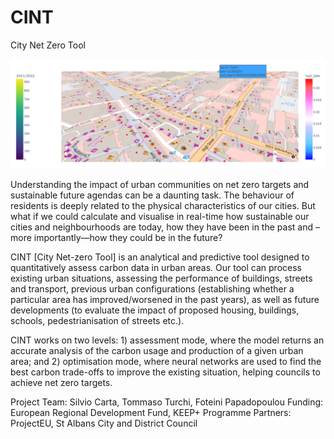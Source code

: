 # CINT
City Net Zero Tool

![alt text](https://github.com/seelca/CINT/blob/main/CINT_front.PNG)

Understanding the impact of urban communities on net zero targets and sustainable future agendas can be a daunting task. The behaviour of residents is deeply related to the physical characteristics of our cities. But what if we could calculate and visualise in real-time how sustainable our cities and neighbourhoods are today, how they have been in the past and –more importantly—how they could be in the future?

CINT [City Net-zero Tool] is an analytical and predictive tool designed to quantitatively assess carbon data in urban areas. Our tool can process existing urban situations, assessing the performance of buildings, streets and transport, previous urban configurations (establishing whether a particular area has improved/worsened in the past years), as well as future developments (to evaluate the impact of proposed housing, buildings, schools, pedestrianisation of streets etc.).

CINT works on two levels: 1) assessment mode, where the model returns an accurate analysis of the carbon usage and production of a given urban area; and 2) optimisation mode, where neural networks are used to find the best carbon trade-offs to improve the existing situation, helping councils to achieve net zero targets.



Project Team: Silvio Carta, Tommaso Turchi, Foteini Papadopoulou
Funding: European Regional Development Fund, KEEP+ Programme
Partners: ProjectEU, St Albans City and District Council
